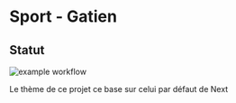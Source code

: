 # Sport - Gatien

## Statut

![example workflow](https://github.com/<OWNER>/<REPOSITORY>/actions/workflows/<WORKFLOW_FILE>/badge.svg)

Le thème de ce projet ce base sur celui par défaut de Next
